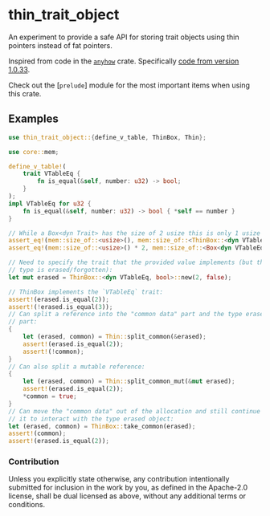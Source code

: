 # thin_trait_object

An experiment to provide a safe API for storing trait objects using thin
pointers instead of fat pointers.

Inspired from code in the [`anyhow`](https://crates.io/crates/anyhow) crate.
Specifically [code from version 1.0.33](https://github.com/dtolnay/anyhow/tree/c25be95f1a24f7497d2b4530ffcb4f90d3871975).

Check out the [`prelude`] module for the most important items when using this
crate.

<!-- Generate README.md using `cargo readme --no-license > README.md` -->

## Examples

```rust
use thin_trait_object::{define_v_table, ThinBox, Thin};

use core::mem;

define_v_table!(
    trait VTableEq {
        fn is_equal(&self, number: u32) -> bool;
    }
);
impl VTableEq for u32 {
    fn is_equal(&self, number: u32) -> bool { *self == number }
}

// While a Box<dyn Trait> has the size of 2 usize this is only 1 usize large:
assert_eq!(mem::size_of::<usize>(), mem::size_of::<ThinBox::<dyn VTableEq, bool>>());
assert_eq!(mem::size_of::<usize>() * 2, mem::size_of::<Box<dyn VTableEq>>());

// Need to specify the trait that the provided value implements (but the actual
// type is erased/forgotten):
let mut erased = ThinBox::<dyn VTableEq, bool>::new(2, false);

// ThinBox implements the `VTableEq` trait:
assert!(erased.is_equal(2));
assert!(!erased.is_equal(3));
// Can split a reference into the "common data" part and the type erased object
// part:
{
    let (erased, common) = Thin::split_common(&erased);
    assert!(erased.is_equal(2));
    assert!(!common);
}
// Can also split a mutable reference:
{
    let (erased, common) = Thin::split_common_mut(&mut erased);
    assert!(erased.is_equal(2));
    *common = true;
}
// Can move the "common data" out of the allocation and still continue using
// it to interact with the type erased object:
let (erased, common) = ThinBox::take_common(erased);
assert!(common);
assert!(erased.is_equal(2));
```

### Contribution

Unless you explicitly state otherwise, any contribution intentionally
submitted for inclusion in the work by you, as defined in the Apache-2.0
license, shall be dual licensed as above, without any additional terms or
conditions.
